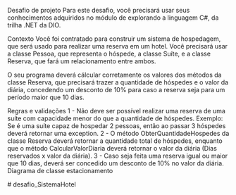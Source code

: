 Desafio de projeto
Para este desafio, você precisará usar seus conhecimentos adquiridos no módulo de explorando a linguagem C#, da trilha .NET da DIO.

Contexto
Você foi contratado para construir um sistema de hospedagem, que será usado para realizar uma reserva em um hotel. Você precisará usar a classe Pessoa, que representa o hóspede, a classe Suíte, e a classe Reserva, que fará um relacionamento entre ambos.

O seu programa deverá cálcular corretamente os valores dos métodos da classe Reserva, que precisará trazer a quantidade de hóspedes e o valor da diária, concedendo um desconto de 10% para caso a reserva seja para um período maior que 10 dias.

Regras e validações
1 - Não deve ser possível realizar uma reserva de uma suíte com capacidade menor do que a quantidade de hóspedes. Exemplo: Se é uma suíte capaz de hospedar 2 pessoas, então ao passar 3 hóspedes deverá retornar uma exception.
2 - O método ObterQuantidadeHospedes da classe Reserva deverá retornar a quantidade total de hóspedes, enquanto que o método CalcularValorDiaria deverá retornar o valor da diária (Dias reservados x valor da diária).
3 - Caso seja feita uma reserva igual ou maior que 10 dias, deverá ser concedido um desconto de 10% no valor da diária.
Diagrama de classe estacionamento

#   d e s a f i o _ S i s t e m a H o t e l  
 